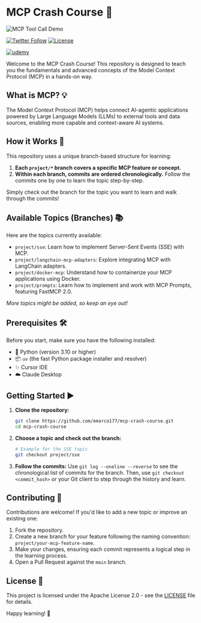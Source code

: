 # MCP Crash Course 🚀
![MCP Tool Call Demo](/static/mcp-tool-call.gif)


[![Twitter Follow](https://img.shields.io/twitter/follow/EdenMarco177?style=social)](https://twitter.com/EdenMarco177)
[![License](https://img.shields.io/badge/License-Apache%202.0-blue.svg)](LICENSE)

[![udemy](https://img.shields.io/badge/MCP%20Udemy%20Course-ODSC%20Coupon%20%2412.99-brightgreen)](https://www.udemy.com/course/langgraph/?couponCode=JUNE-2025)

Welcome to the MCP Crash Course! This repository is designed to teach you the fundamentals and advanced concepts of the Model Context Protocol (MCP) in a hands-on way.

## What is MCP? 💡

The Model Context Protocol (MCP) helps connect AI-agentic applications powered by Large Language Models (LLMs) to external tools and data sources, enabling more capable and context-aware AI systems.

## How it Works 🤔

This repository uses a unique branch-based structure for learning:

1.  **Each `project/*` branch covers a specific MCP feature or concept.**
2.  **Within each branch, commits are ordered chronologically.** Follow the commits one by one to learn the topic step-by-step.

Simply check out the branch for the topic you want to learn and walk through the commits!

## Available Topics (Branches) 📚

Here are the topics currently available:

*   `project/sse`: Learn how to implement Server-Sent Events (SSE) with MCP.
*   `project/langchain-mcp-adapters`: Explore integrating MCP with LangChain adapters.
*   `project/docker-mcp`: Understand how to containerize your MCP applications using Docker.
*   `project/prompts`: Learn how to implement and work with MCP Prompts, featuring FastMCP 2.0.

*More topics might be added, so keep an eye out!*

## Prerequisites 🛠️

Before you start, make sure you have the following installed:

*   🐍 Python (version 3.10 or higher)
*   📦 `uv` (the fast Python package installer and resolver)
*   ✨ Cursor IDE
*   ☁️ Claude Desktop

## Getting Started ▶️

1.  **Clone the repository:**
    ```bash
    git clone https://github.com/emarco177/mcp-crash-course.git
    cd mcp-crash-course
    ```
2.  **Choose a topic and check out the branch:**
    ```bash
    # Example for the SSE topic
    git checkout project/sse
    ```
3.  **Follow the commits:** Use `git log --oneline --reverse` to see the chronological list of commits for the branch. Then, use `git checkout <commit_hash>` or your Git client to step through the history and learn.

## Contributing 🤝

Contributions are welcome! If you'd like to add a new topic or improve an existing one:

1.  Fork the repository.
2.  Create a new branch for your feature following the naming convention: `project/your-mcp-feature-name`.
3.  Make your changes, ensuring each commit represents a logical step in the learning process.
4.  Open a Pull Request against the `main` branch.

## License 📄

This project is licensed under the Apache License 2.0 - see the [LICENSE](LICENSE) file for details.

Happy learning! 🎉



